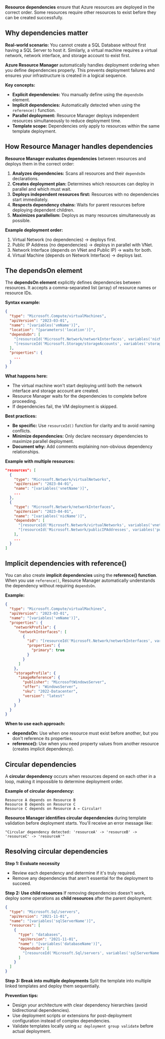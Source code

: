 **Resource dependencies** ensure that Azure resources are deployed in the correct order. Some resources require other resources to exist before they can be created successfully.

## Why dependencies matter

**Real-world scenario:** You cannot create a SQL Database without first having a SQL Server to host it. Similarly, a virtual machine requires a virtual network, network interface, and storage account to exist first.

**Azure Resource Manager** automatically handles deployment ordering when you define dependencies properly. This prevents deployment failures and ensures your infrastructure is created in a logical sequence.

**Key concepts:**

- **Explicit dependencies:** You manually define using the `dependsOn` element.
- **Implicit dependencies:** Automatically detected when using the `reference()` function.
- **Parallel deployment:** Resource Manager deploys independent resources simultaneously to reduce deployment time.
- **Template scope:** Dependencies only apply to resources within the same template deployment.

## How Resource Manager handles dependencies

**Resource Manager evaluates dependencies** between resources and deploys them in the correct order:

1. **Analyzes dependencies:** Scans all resources and their `dependsOn` declarations.
2. **Creates deployment plan:** Determines which resources can deploy in parallel and which must wait.
3. **Deploys independent resources first:** Resources with no dependencies start immediately.
4. **Respects dependency chains:** Waits for parent resources before deploying dependent children.
5. **Maximizes parallelism:** Deploys as many resources simultaneously as possible.

**Example deployment order:**

1. Virtual Network (no dependencies) → deploys first.
2. Public IP Address (no dependencies) → deploys in parallel with VNet.
3. Network Interface (depends on VNet and Public IP) → waits for both.
4. Virtual Machine (depends on Network Interface) → deploys last.

## The dependsOn element

The **dependsOn element** explicitly defines dependencies between resources. It accepts a comma-separated list (array) of resource names or resource IDs.

**Syntax example:**

```json
{
  "type": "Microsoft.Compute/virtualMachines",
  "apiVersion": "2023-03-01",
  "name": "[variables('vmName')]",
  "location": "[parameters('location')]",
  "dependsOn": [
    "[resourceId('Microsoft.Network/networkInterfaces', variables('nicName'))]",
    "[resourceId('Microsoft.Storage/storageAccounts', variables('storageAccountName'))]"
  ],
  "properties": {
    ...
  }
}
```

**What happens here:**

- The virtual machine won't start deploying until both the network interface and storage account are created.
- Resource Manager waits for the dependencies to complete before proceeding.
- If dependencies fail, the VM deployment is skipped.

**Best practices:**

- **Be specific:** Use `resourceId()` function for clarity and to avoid naming conflicts.
- **Minimize dependencies:** Only declare necessary dependencies to maximize parallel deployment.
- **Document why:** Add comments explaining non-obvious dependency relationships.

**Example with multiple resources:**

```json
"resources": [
  {
    "type": "Microsoft.Network/virtualNetworks",
    "apiVersion": "2023-04-01",
    "name": "[variables('vnetName')]",
    ...
  },
  {
    "type": "Microsoft.Network/networkInterfaces",
    "apiVersion": "2023-04-01",
    "name": "[variables('nicName')]",
    "dependsOn": [
      "[resourceId('Microsoft.Network/virtualNetworks', variables('vnetName'))]",
      "[resourceId('Microsoft.Network/publicIPAddresses', variables('publicIPName'))]"
    ],
    ...
  }
]
```

## Implicit dependencies with reference()

You can also create **implicit dependencies** using the **reference() function**. When you use `reference()`, Resource Manager automatically understands the dependency without requiring `dependsOn`.

**Example:**

```json
{
  "type": "Microsoft.Compute/virtualMachines",
  "apiVersion": "2023-03-01",
  "name": "[variables('vmName')]",
  "properties": {
    "networkProfile": {
      "networkInterfaces": [
        {
          "id": "[resourceId('Microsoft.Network/networkInterfaces', variables('nicName'))]",
          "properties": {
            "primary": true
          }
        }
      ]
    },
    "storageProfile": {
      "imageReference": {
        "publisher": "MicrosoftWindowsServer",
        "offer": "WindowsServer",
        "sku": "2022-Datacenter",
        "version": "latest"
      }
    }
  }
}
```

**When to use each approach:**

- **dependsOn:** Use when one resource must exist before another, but you don't reference its properties.
- **reference():** Use when you need property values from another resource (creates implicit dependency).

## Circular dependencies

A **circular dependency** occurs when resources depend on each other in a loop, making it impossible to determine deployment order.

**Example of circular dependency:**

```
Resource A depends on Resource B
Resource B depends on Resource C
Resource C depends on Resource A ← Circular!
```

**Resource Manager identifies circular dependencies** during template validation before deployment starts. You'll receive an error message like:

```
"Circular dependency detected: 'resourceA' -> 'resourceB' -> 'resourceC' -> 'resourceA'"
```

## Resolving circular dependencies

**Step 1: Evaluate necessity**

- Review each dependency and determine if it's truly required.
- Remove any dependencies that aren't essential for the deployment to succeed.

**Step 2: Use child resources**
If removing dependencies doesn't work, deploy some operations as **child resources** after the parent deployment:

```json
{
  "type": "Microsoft.Sql/servers",
  "apiVersion": "2021-11-01",
  "name": "[variables('sqlServerName')]",
  "resources": [
    {
      "type": "databases",
      "apiVersion": "2021-11-01",
      "name": "[variables('databaseName')]",
      "dependsOn": [
        "[resourceId('Microsoft.Sql/servers', variables('sqlServerName'))]"
      ]
    }
  ]
}
```

**Step 3: Break into multiple deployments**
Split the template into multiple linked templates and deploy them sequentially.

**Prevention tips:**

- Design your architecture with clear dependency hierarchies (avoid bidirectional dependencies).
- Use deployment scripts or extensions for post-deployment configuration instead of complex dependencies.
- Validate templates locally using `az deployment group validate` before actual deployment.
